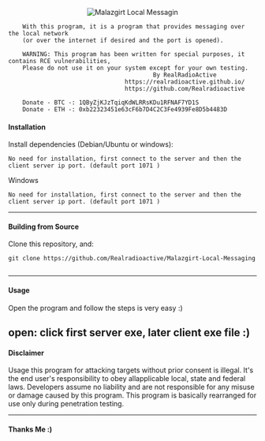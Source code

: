 
<p align="center">
    <img alt="Malazgirt Local Messagin" src="https://user-images.githubusercontent.com/61369603/169651335-15d8a98b-1da9-4706-a4de-9b0c25031d2d.png"/>


 

        With this program, it is a program that provides messaging over the local network 
		(or over the internet if desired and the port is opened).

		WARNING: This program has been written for special purposes, it contains RCE vulnerabilities,
		Please do not use it on your system except for your own testing. 
                                             By RealRadioActive           
                                     https://realradioactive.github.io/ 
                                     https://github.com/Realradioactive
		
		Donate - BTC -: 1QByZjKJzTqiqKdWLRRsKDu1RFNAF7YD1S 
		Donate - ETH -: 0xb22323451e63cF6b7D4C2C3Fe4939Fe8D5b4483D 									 
</p>



#### Installation

Install dependencies (Debian/Ubuntu or windows):
```
No need for installation, first connect to the server and then the client server ip port. (default port 1071 )
```
Windows
```
No need for installation, first connect to the server and then the client server ip port. (default port 1071 )
```

---

#### Building from Source

Clone this repository, and:
```
git clone https://github.com/Realradioactive/Malazgirt-Local-Messaging


```

---

#### Usage



Open the program and follow the steps is very easy :)

open:
click first server exe, later client exe file :)
---

#### Disclaimer

Usage this program for attacking targets without prior consent is illegal. It's the end user's responsibility to obey allapplicable local, state and federal laws. Developers assume no liability and are not responsible for any misuse or damage caused by this program.
This program is basically rearranged for use only during penetration testing.

---

#### Thanks Me :)



